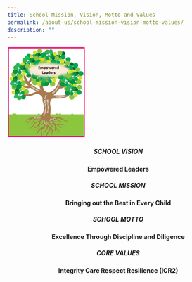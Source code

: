 ```yaml
---
title: School Mission, Vision, Motto and Values
permalink: /about-us/school-mission-vision-motto-values/
description: ""
---
```

<img src="/images/vmv.jpeg" 
     style="width:35%">
		 
		 
<center><h5>SCHOOL VISION</h5><strong>Empowered Leaders</strong></center>
 
<center><h5>SCHOOL MISSION</h5><strong>
Bringing out the Best in Every Child</strong></center>
 
<center><h5>SCHOOL MOTTO</h5><strong>
Excellence Through Discipline and Diligence</strong></center>
 
<center><h5>CORE VALUES</h5><strong>
Integrity Care Respect Resilience (ICR2)</strong></center>
